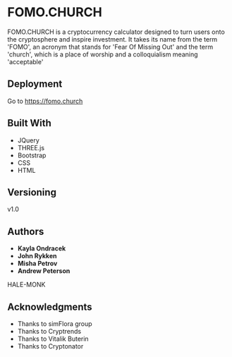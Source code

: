 # FOMO.CHURCH

FOMO.CHURCH is a cryptocurrency calculator designed to turn users onto the cryptosphere and inspire investment. It takes its name from the term 'FOMO', an acronym that stands for 'Fear Of Missing Out' and the term 'church', which is a place of worship and a colloquialism meaning 'acceptable'

## Deployment

Go to https://fomo.church

## Built With

* JQuery
* THREE.js
* Bootstrap
* CSS
* HTML

## Versioning

v1.0

## Authors

* **Kayla Ondracek**
* **John Rykken**
* **Misha Petrov**
* **Andrew Peterson**

HALE-MONK

## Acknowledgments

* Thanks to simFlora group
* Thanks to Cryptrends
* Thanks to Vitalik Buterin
* Thanks to Cryptonator
